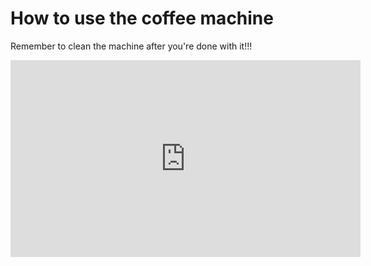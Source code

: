 # How to use the coffee machine

Remember to clean the machine after you're done with it!!!

<iframe width="560" height="315" src="https://www.youtube.com/embed/ajJJc8s--EA" frameborder="0" allowfullscreen></iframe>
